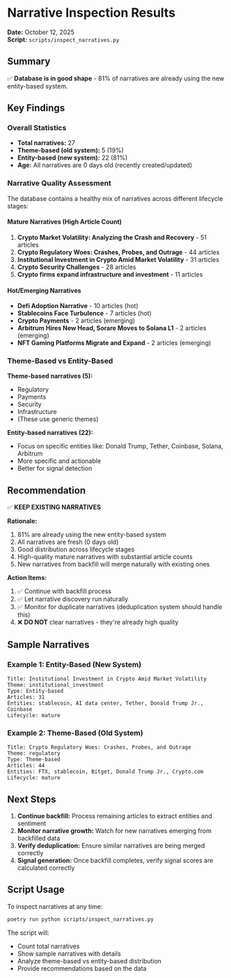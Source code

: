 # Narrative Inspection Results

**Date:** October 12, 2025  
**Script:** `scripts/inspect_narratives.py`

## Summary

✅ **Database is in good shape** - 81% of narratives are already using the new entity-based system.

## Key Findings

### Overall Statistics
- **Total narratives:** 27
- **Theme-based (old system):** 5 (19%)
- **Entity-based (new system):** 22 (81%)
- **Age:** All narratives are 0 days old (recently created/updated)

### Narrative Quality Assessment

The database contains a healthy mix of narratives across different lifecycle stages:

#### Mature Narratives (High Article Count)
1. **Crypto Market Volatility: Analyzing the Crash and Recovery** - 51 articles
2. **Crypto Regulatory Woes: Crashes, Probes, and Outrage** - 44 articles
3. **Institutional Investment in Crypto Amid Market Volatility** - 31 articles
4. **Crypto Security Challenges** - 28 articles
5. **Crypto firms expand infrastructure and investment** - 11 articles

#### Hot/Emerging Narratives
- **Defi Adoption Narrative** - 10 articles (hot)
- **Stablecoins Face Turbulence** - 7 articles (hot)
- **Crypto Payments** - 2 articles (emerging)
- **Arbitrum Hires New Head, Sorare Moves to Solana L1** - 2 articles (emerging)
- **NFT Gaming Platforms Migrate and Expand** - 2 articles (emerging)

### Theme-Based vs Entity-Based

**Theme-based narratives (5):**
- Regulatory
- Payments
- Security
- Infrastructure
- (These use generic themes)

**Entity-based narratives (22):**
- Focus on specific entities like: Donald Trump, Tether, Coinbase, Solana, Arbitrum
- More specific and actionable
- Better for signal detection

## Recommendation

✅ **KEEP EXISTING NARRATIVES**

**Rationale:**
1. 81% are already using the new entity-based system
2. All narratives are fresh (0 days old)
3. Good distribution across lifecycle stages
4. High-quality mature narratives with substantial article counts
5. New narratives from backfill will merge naturally with existing ones

**Action Items:**
1. ✅ Continue with backfill process
2. ✅ Let narrative discovery run naturally
3. ✅ Monitor for duplicate narratives (deduplication system should handle this)
4. ❌ **DO NOT** clear narratives - they're already high quality

## Sample Narratives

### Example 1: Entity-Based (New System)
```
Title: Institutional Investment in Crypto Amid Market Volatility
Theme: institutional_investment
Type: Entity-based
Articles: 31
Entities: stablecoin, AI data center, Tether, Donald Trump Jr., Coinbase
Lifecycle: mature
```

### Example 2: Theme-Based (Old System)
```
Title: Crypto Regulatory Woes: Crashes, Probes, and Outrage
Theme: regulatory
Type: Theme-based
Articles: 44
Entities: FTX, stablecoin, Bitget, Donald Trump Jr., Crypto.com
Lifecycle: mature
```

## Next Steps

1. **Continue backfill:** Process remaining articles to extract entities and sentiment
2. **Monitor narrative growth:** Watch for new narratives emerging from backfilled data
3. **Verify deduplication:** Ensure similar narratives are being merged correctly
4. **Signal generation:** Once backfill completes, verify signal scores are calculated correctly

## Script Usage

To inspect narratives at any time:
```bash
poetry run python scripts/inspect_narratives.py
```

The script will:
- Count total narratives
- Show sample narratives with details
- Analyze theme-based vs entity-based distribution
- Provide recommendations based on the data
